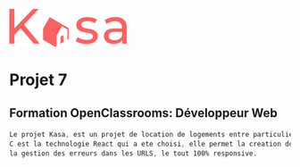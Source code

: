 ![Picture](https://github.com/anom35/projet_7_kasa/blob/master/src/Assets/logo.png)

# Projet 7
## Formation OpenClassrooms: Développeur Web

```css
Le projet Kasa, est un projet de location de logements entre particuliers.
C est la technologie React qui a ete choisi, elle permet la creation de composants, 
la gestion des erreurs dans les URLS, le tout 100% responsive.
```